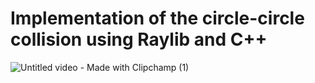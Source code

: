 # Implementation of the circle-circle collision using Raylib and C++

![Untitled video - Made with Clipchamp (1)](https://github.com/KostiantynBoiar/raylib-collision/assets/97537403/f3af64b9-5a5d-47dc-9306-1e0b428a47b6)
